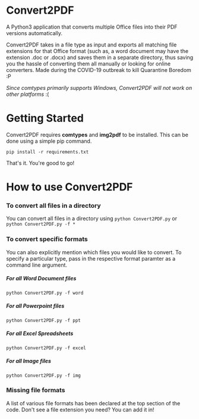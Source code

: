 # Convert2PDF
A Python3 application that converts multiple Office files into their PDF versions automatically. 

Convert2PDF takes in a file type as input and exports all matching file extensions for that Office format (such as, a word document may have the extension .doc or .docx) and saves them in a separate directory, thus saving you the hassle of converting them all manually or looking for online converters. Made during the COVID-19 outbreak to kill Quarantine Boredom :P

*Since comtypes primarily supports Windows, Convert2PDF will not work on other platforms* :(

# Getting Started
Convert2PDF requires **comtypes** and **img2pdf** to be installed. This can be done using a simple pip command.

```pip install -r requirements.txt``` 

That's it. You're good to go!

# How to use Convert2PDF
### To convert all files in a directory
You can convert all files in a directory using 
```python Convert2PDF.py```
or
```python Convert2PDF.py -f *```

### To convert specific formats
You can also explicitly mention which files you would like to convert. To specify a particular type, pass in the respective format paramter as a command line argument. 

##### For all Word Document files
```python Convert2PDF.py -f word``` 

##### For all Powerpoint files
```python Convert2PDF.py -f ppt``` 

##### For all Excel Spreadsheets
```python Convert2PDF.py -f excel``` 

##### For all Image files
```python Convert2PDF.py -f img``` 

### Missing file formats 
A list of various file formats has been declared at the top section of the code. Don't see a file extension you need? You can add it in!

